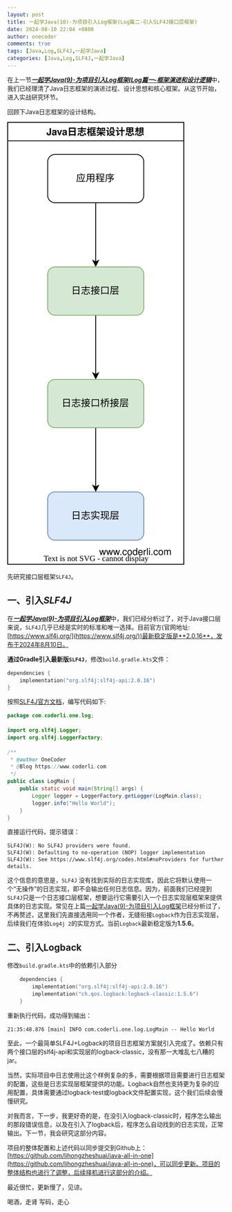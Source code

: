 ```yaml
---
layout: post
title: 一起学Java(10)-为项目引入Log框架(Log篇二-引入SLF4J接口层框架)
date: 2024-08-10 22:04 +0800
author: onecoder
comments: true
tags: [Java,Log,SLF4J,一起学Java]
categories: [Java,Log,SLF4J,一起学Java]
---
```

在上一节[***一起学Java(9)-为项目引入Log框架(Log篇一-框架演进和设计逻辑***](https://www.coderli.com/java-go-9-import-log-one/)中，我们已经理清了Java日志框架的演进过程、设计思想和核心框架。从这节开始，进入实战研究环节。

<!--more-->

回顾下Java日志框架的设计结构。

![Java日志设计](/images/post/java-go-9/java-log-bridge.svg)

先研究接口层框架`SLF4J`。

## 一、引入***SLF4J***

在[***一起学Java(9)-为项目引入Log框架***](https://www.coderli.com/java-go-9-import-log-one/)中，我们已经分析过了，对于Java接口层来说，`SLF4J`几乎已经是实时的标准和唯一选择。目前官方(官网地址:[https://www.slf4j.org/](https://www.slf4j.org/))最新稳定版是**2.0.16**，发布于2024年8月10日。

**通过Gradle引入最新版`SLF4J`**，修改`build.gradle.kts`文件：

```kotlin
dependencies {
    implementation("org.slf4j:slf4j-api:2.0.16")
}
```

按照[SLF4J官方文档](https://www.slf4j.org/manual.html)，编写代码如下:

```java
package com.coderli.one.log;

import org.slf4j.Logger;
import org.slf4j.LoggerFactory;

/**
 * @author OneCoder
 * @Blog https://www.coderli.com
 */
public class LogMain {
    public static void main(String[] args) {
        Logger logger = LoggerFactory.getLogger(LogMain.class);
        logger.info("Hello World");
    }
}
```

直接运行代码，提示错误：

```
SLF4J(W): No SLF4J providers were found.
SLF4J(W): Defaulting to no-operation (NOP) logger implementation
SLF4J(W): See https://www.slf4j.org/codes.html#noProviders for further details.
```

这个信息的意思是，`SLF4J` 没有找到实际的日志实现库，因此它将默认使用一个“无操作”的日志实现，即不会输出任何日志信息。因为，前面我们已经提到`SLF4J`只是一个日志接口层框架，想要运行它需要引入一个日志实现层框架来提供具体的日志实现。常见在上篇[一起学Java(9)-为项目引入Log框架](https://www.coderli.com/java-go-9-import-log-one/)已经分析过了，不再赘述，这里我们先直接选用同一个作者，无缝衔接`Logback`作为日志实现层，后续我们在体验`Log4j 2`的实现方式。当前`Logback`最新稳定版为**1.5.6**。

## 二、引入Logback

修改`build.gradle.kts`中的依赖引入部分

```kotlin
    dependencies {
        implementation("org.slf4j:slf4j-api:2.0.16")
        implementation("ch.qos.logback:logback-classic:1.5.6")
    }
```

重新执行代码，成功得到输出：

```
21:35:48.876 [main] INFO com.coderli.one.log.LogMain -- Hello World
```

至此，一个最简单SLF4J+Logback的项目日志框架方案就引入完成了。依赖只有两个接口层的slf4j-api和实现层的logback-classic，没有那一大堆乱七八糟的jar。

当然，实际项目中日志使用比这个样例复杂的多，需要根据项目需要进行日志框架的配置，这些是日志实现层框架提供的功能。Logback自然也支持更为复杂的应用配置，具体需要通过logback-test或logback文件配置实现，这个我们后续会慢慢研究。

对我而言，下一步，我更好奇的是，在没引入logback-classic时，程序怎么输出的那段错误信息，以及在引入了logback后，程序怎么自动找到的日志实现，正常输出。下一节，我会研究这部分内容。

项目的整体配置和上述代码以同步提交到Github上：[https://github.com/lihongzheshuai/java-all-in-one](https://github.com/lihongzheshuai/java-all-in-one)，可以同步更新。项目的整体结构也进行了调整，后续择机进行这部分的介绍。

最近很忙，更新慢了，见谅。

喝酒，走肾
写码，走心